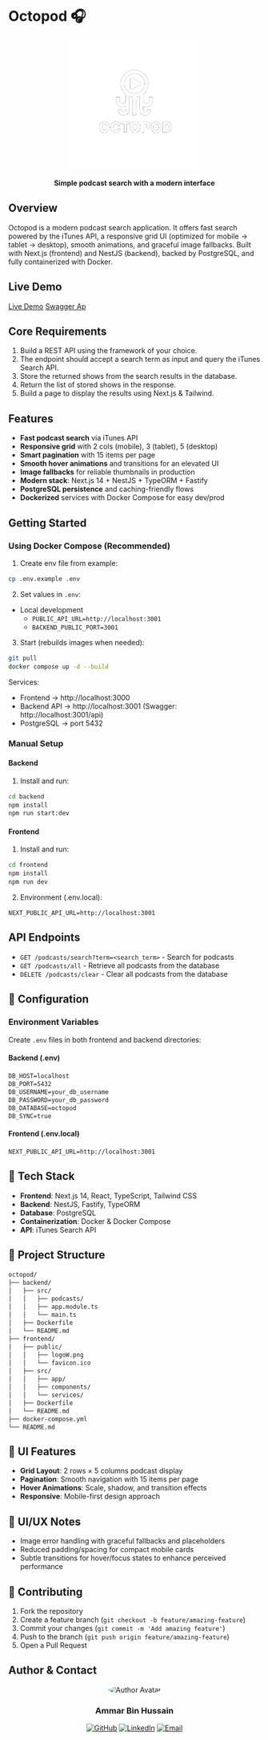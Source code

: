 # Octopod 🎧

<p align="center">
  <img src="frontend/public/logoW.png" alt="Octopod Logo" width="260" />
</p>
<p align="center"><strong>Simple podcast search with a modern interface</strong></p>

## Overview

Octopod is a modern podcast search application. It offers fast search powered by the iTunes API, a responsive grid UI (optimized for mobile → tablet → desktop), smooth animations, and graceful image fallbacks. Built with Next.js (frontend) and NestJS (backend), backed by PostgreSQL, and fully containerized with Docker.

## Live Demo

[Live Demo](http://104.251.216.212:3000/search?q=podcast)
[Swagger Ap](http://104.251.216.212:3001/api)

## Core Requirements

1. Build a REST API using the framework of your choice.
2. The endpoint should accept a search term as input and query the iTunes Search API.
3. Store the returned shows from the search results in the database.
4. Return the list of stored shows in the response.
5. Build a page to display the results using Next.js & Tailwind.

## Features

- **Fast podcast search** via iTunes API
- **Responsive grid** with 2 cols (mobile), 3 (tablet), 5 (desktop)
- **Smart pagination** with 15 items per page
- **Smooth hover animations** and transitions for an elevated UI
- **Image fallbacks** for reliable thumbnails in production
- **Modern stack**: Next.js 14 + NestJS + TypeORM + Fastify
- **PostgreSQL persistence** and caching-friendly flows
- **Dockerized** services with Docker Compose for easy dev/prod

## Getting Started

### Using Docker Compose (Recommended)

1) Create env file from example:

```bash
cp .env.example .env
```

2) Set values in `.env`:

- Local development
  - `PUBLIC_API_URL=http://localhost:3001`
  - `BACKEND_PUBLIC_PORT=3001`

3) Start (rebuilds images when needed):

```bash
git pull
docker compose up -d --build
```

Services:
- Frontend → http://localhost:3000
- Backend API → http://localhost:3001 (Swagger: http://localhost:3001/api)
- PostgreSQL → port 5432

### Manual Setup

#### Backend
1) Install and run:
```bash
cd backend
npm install
npm run start:dev
```

#### Frontend
1) Install and run:
```bash
cd frontend
npm install
npm run dev
```
2) Environment (.env.local):
```env
NEXT_PUBLIC_API_URL=http://localhost:3001
```

## API Endpoints

- `GET /podcasts/search?term=<search_term>` - Search for podcasts
- `GET /podcasts/all` - Retrieve all podcasts from the database
- `DELETE /podcasts/clear` - Clear all podcasts from the database

## 🔧 Configuration

### Environment Variables

Create `.env` files in both frontend and backend directories:

#### Backend (.env)
```env
DB_HOST=localhost
DB_PORT=5432
DB_USERNAME=your_db_username
DB_PASSWORD=your_db_password
DB_DATABASE=octopod
DB_SYNC=true
```

#### Frontend (.env.local)
```env
NEXT_PUBLIC_API_URL=http://localhost:3001
```

## 🚀 Tech Stack

- **Frontend**: Next.js 14, React, TypeScript, Tailwind CSS
- **Backend**: NestJS, Fastify, TypeORM
- **Database**: PostgreSQL
- **Containerization**: Docker & Docker Compose
- **API**: iTunes Search API

## 📁 Project Structure

```
octopod/
├── backend/
│   ├── src/
│   │   ├── podcasts/
│   │   ├── app.module.ts
│   │   └── main.ts
│   ├── Dockerfile
│   └── README.md
├── frontend/
│   ├── public/
│   │   ├── logoW.png
│   │   └── favicon.ico
│   ├── src/
│   │   ├── app/
│   │   ├── components/
│   │   └── services/
│   ├── Dockerfile
│   └── README.md
├── docker-compose.yml
└── README.md
```

## 📱 UI Features

- **Grid Layout**: 2 rows × 5 columns podcast display
- **Pagination**: Smooth navigation with 15 items per page
- **Hover Animations**: Scale, shadow, and transition effects
- **Responsive**: Mobile-first design approach

## 🎨 UI/UX Notes

- Image error handling with graceful fallbacks and placeholders
- Reduced padding/spacing for compact mobile cards
- Subtle transitions for hover/focus states to enhance perceived performance

## 🤝 Contributing

1. Fork the repository
2. Create a feature branch (`git checkout -b feature/amazing-feature`)
3. Commit your changes (`git commit -m 'Add amazing feature'`)
4. Push to the branch (`git push origin feature/amazing-feature`)
5. Open a Pull Request

## Author & Contact

<div align="center">
  <img src="https://github.com/3mmar19.png" alt="Author Avatar" width="100" style="border-radius:50%"/>
  <h3>Ammar Bin Hussain</h3>
  <p>
    <a href="https://github.com/3mmar19"><img src="https://img.shields.io/badge/GitHub-3mmar19-2ea44f?logo=github" alt="GitHub"/></a>
    <a href="https://linkedin.com/in/3mmar"><img src="https://img.shields.io/badge/LinkedIn-3mmar-blue?logo=linkedin" alt="LinkedIn"/></a>
    <a href="mailto:ammarhus.ahmed@gmail.com"><img src="https://img.shields.io/badge/Email-ammarhus.ahmed%40gmail.com-red?logo=gmail" alt="Email"/></a>
  </p>
</div>